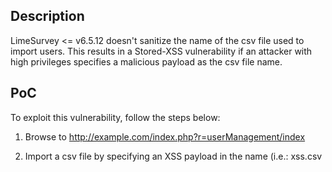 <b><h2>Description</b></h2>

LimeSurvey <= v6.5.12 doesn't sanitize the name of the csv file used to import users. This results in a Stored-XSS vulnerability if an attacker with high privileges specifies a malicious payload as the csv file name.

<b><h2>PoC</b></h2>

To exploit this vulnerability, follow the steps below:

1. Browse to http://example.com/index.php?r=userManagement/index


2. Import a csv file by specifying an XSS payload in the name (i.e.: xss.csv<script onerror=alert(1) src=x>)


![Stored-XSS](https://github.com/user-attachments/assets/bc15343f-0f1e-4b96-a827-127890297923)


3. Stored-XSS is triggered when the page is refreshed.

![Stored-XSS2](https://github.com/user-attachments/assets/0aa26c33-c38f-4db5-bb76-571fbd8518d4)

![Stored-XSS3](https://github.com/user-attachments/assets/bf523d4c-bfb9-425c-9e00-f5896d4c0d6c)



<b><h2>References</b></h2>
- [https://cve.mitre.org/cgi-bin/cvename.cgi?name=CVE-2024-42901](https://cve.mitre.org/cgi-bin/cvename.cgi?name=CVE-2024-42901)
- [https://github.com/LimeSurvey/LimeSurvey/pull/3884](https://github.com/LimeSurvey/LimeSurvey/pull/3884)
